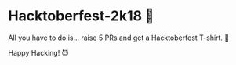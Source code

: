 # Hacktoberfest-2k18 :see_no_evil:

All you have to do is... raise 5 PRs and get a Hacktoberfest T-shirt. :tshirt:

Happy Hacking! :smiling_imp:
